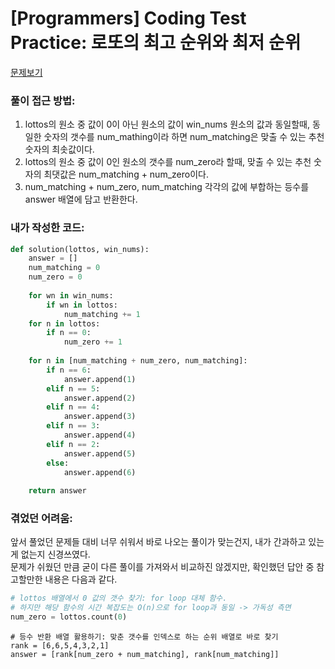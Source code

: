 [Programmers] Coding Test Practice: 로또의 최고 순위와 최저 순위
====================================================
[문제보기](https://programmers.co.kr/learn/courses/30/lessons/77484#fn1)

### 풀이 접근 방법:
1. lottos의 원소 중 값이 0이 아닌 원소의 값이 win_nums 원소의 값과 동일할때, 동일한 숫자의 갯수를 num_mathing이라 하면 num_matching은 맞출 수 있는 추천 숫자의 최솟값이다.
2. lottos의 원소 중 값이 0인 원소의 갯수를 num_zero라 할때, 맞출 수 있는 추천 숫자의 최댓값은 num_matching + num_zero이다.
3. num_matching + num_zero, num_matching 각각의 값에 부합하는 등수를 answer 배열에 담고 반환한다.

### 내가 작성한 코드:
```python
def solution(lottos, win_nums):
    answer = []
    num_matching = 0
    num_zero = 0
    
    for wn in win_nums:
        if wn in lottos:
            num_matching += 1
    for n in lottos:
        if n == 0:
            num_zero += 1
            
    for n in [num_matching + num_zero, num_matching]:
        if n == 6:
            answer.append(1)
        elif n == 5:
            answer.append(2)
        elif n == 4:
            answer.append(3)
        elif n == 3:
            answer.append(4)
        elif n == 2:
            answer.append(5)
        else:
            answer.append(6)
    
    return answer
```

### 겪었던 어려움:
앞서 풀었던 문제들 대비 너무 쉬워서 바로 나오는 풀이가 맞는건지, 내가 간과하고 있는게 없는지 신경쓰였다.   
문제가 쉬웠던 만큼 굳이 다른 풀이를 가져와서 비교하진 않겠지만, 확인했던 답안 중 참고할만한 내용은 다음과 같다.
```python 
# lottos 배열에서 0 값의 갯수 찾기: for loop 대체 함수. 
# 하지만 해당 함수의 시간 복잡도는 O(n)으로 for loop과 동일 -> 가독성 측면
num_zero = lottos.count(0)
```
```
# 등수 반환 배열 활용하기: 맞춘 갯수를 인덱스로 하는 순위 배열로 바로 찾기 
rank = [6,6,5,4,3,2,1]
answer = [rank[num_zero + num_matching], rank[num_matching]]
```
